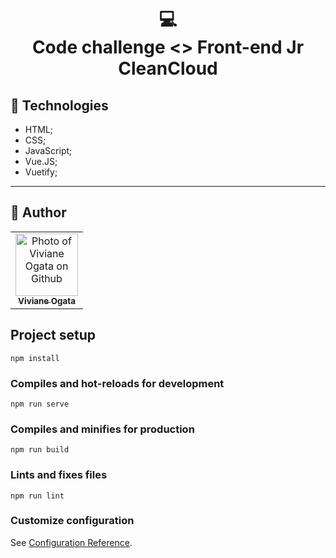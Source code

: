 <h1 align="center">
  💻<br>Code challenge <> Front-end Jr CleanCloud
</h1>

## 💼 Technologies

- HTML;
- CSS;
- JavaScript;
- Vue.JS;
- Vuetify;

---

## 🦄 Author<br>
<table>
  <tr>
    <td align="center">
      <a href="https://github.com/viviogata">
        <img src="https://avatars.githubusercontent.com/viviogata" width="100px;" alt="Photo of Viviane Ogata on Github"/><br>
        <sub>
          <b>Viviane Ogata</b>
        </sub>
      </a>
    </td>
  </tr>
</table>

## Project setup
```
npm install
```

### Compiles and hot-reloads for development
```
npm run serve
```

### Compiles and minifies for production
```
npm run build
```

### Lints and fixes files
```
npm run lint
```

### Customize configuration
See [Configuration Reference](https://cli.vuejs.org/config/).